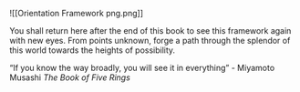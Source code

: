 ![[Orientation Framework png.png]]

You shall return here after the end of this book to see this framework again with new eyes. From points unknown, forge a path through the splendor of this world towards the heights of possibility.

“If you know the way broadly, you will see it in everything” - Miyamoto Musashi _The Book of Five Rings_